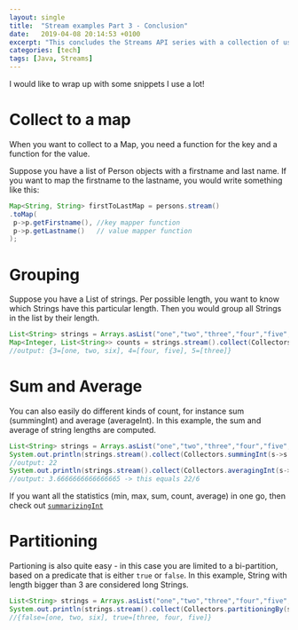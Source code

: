 ```yaml
---
layout: single
title:  "Stream examples Part 3 - Conclusion"
date:   2019-04-08 20:14:53 +0100
excerpt: "This concludes the Streams API series with a collection of useful code snippets."
categories: [tech]
tags: [Java, Streams]
---
```

I would like to wrap up with some snippets I use a lot!

# Collect to a map
When you want to collect to a Map, you need a function for the key and a function for the value.

Suppose you have a list of Person objects with a firstname and last name. If you want to map the firstname to the lastname, you would write something like this:

```java
Map<String, String> firstToLastMap = persons.stream()
.toMap(
 p->p.getFirstname(), //key mapper function
 p->p.getLastname()   // value mapper function
);
```

# Grouping
Suppose you have a List of strings. Per possible length, you want to know which Strings have
this particular length. Then you would group all Strings in the list by their length.

```java
List<String> strings = Arrays.asList("one","two","three","four","five","six");
Map<Integer, List<String>> counts = strings.stream().collect(Collectors.groupingBy(s->s.length()));
//output: {3=[one, two, six], 4=[four, five], 5=[three]}
```

# Sum and Average

You can also easily do different kinds of count, for instance sum (summingInt) and average (averageInt). In this example, the sum and average of string lengths are computed.

```java
List<String> strings = Arrays.asList("one","two","three","four","five","six");
System.out.println(strings.stream().collect(Collectors.summingInt(s->s.length())));
//output: 22
System.out.println(strings.stream().collect(Collectors.averagingInt(s->s.length())));
//output: 3.6666666666666665 -> this equals 22/6
```
If you want all the statistics (min, max, sum, count, average) in one go, then check out
[``summarizingInt``](https://docs.oracle.com/javase/8/docs/api/java/util/stream/Collectors.html#summarizingInt-java.util.function.ToIntFunction-)

# Partitioning
Partioning is also quite easy - in this case you are limited to a bi-partition, based on a predicate that is either ``true`` or ``false``. In this example, String with length bigger than 3 are considered long Strings.

```java
List<String> strings = Arrays.asList("one","two","three","four","five","six");
System.out.println(strings.stream().collect(Collectors.partitioningBy(s->s.length()>3)));
//{false=[one, two, six], true=[three, four, five]}

```
